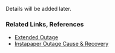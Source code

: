 Details will be added later.

### Related Links, References
- [Extended Outage](http://blog.instapaper.com/post/157027537441)
- [Instapaper Outage Cause & Recovery](https://medium.com/making-instapaper/instapaper-outage-cause-recovery-3c32a7e9cc5f#.okfmh8q6c)
